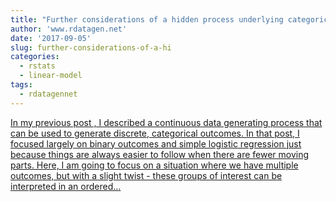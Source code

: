 ```yaml
---
title: "Further considerations of a hidden process underlying categorical responses"
author: 'www.rdatagen.net'
date: '2017-09-05'
slug: further-considerations-of-a-hi
categories:
  - rstats
  - linear-model
tags:
  - rdatagennet
---
```


[In my previous post , I described a continuous data generating process that can be used to generate discrete, categorical outcomes. In that post, I focused largely on binary outcomes and simple logistic regression just because things are always easier to follow when there are fewer moving parts. Here, I am going to focus on a situation where we have multiple outcomes, but with a slight twist - these groups of interest can be interpreted in an ordered...<click to read more>](https://www.rdatagen.net/post/a-hidden-process-part-2-of-2/)

